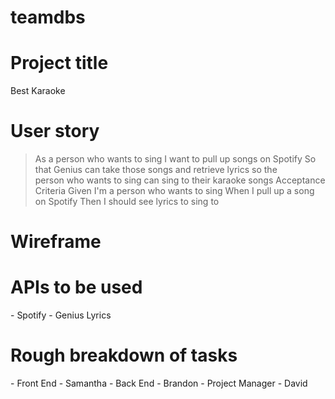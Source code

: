 # teamdbs

<h1>Project title</h1>
Best Karaoke 
<h1>User story</h1>

> As a person who wants to sing
> I want to pull up songs on Spotify
> So that Genius can take those songs and retrieve lyrics so the  
> person who wants to sing can sing to their karaoke songs
> Acceptance Criteria
> Given I'm a person who wants to sing
> When I pull up a song on Spotify
> Then I should see lyrics to sing to


<h1>Wireframe</h1> 


<h1>APIs to be used</h1>
- Spotify
- Genius Lyrics

<h1>Rough breakdown of tasks</h1>
- Front End - Samantha
- Back End - Brandon
- Project Manager - David
